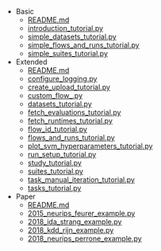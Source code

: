 * Basic
    * [README.md](20_basic/README.md)
    * [introduction_tutorial.py](20_basic/introduction_tutorial.py)
    * [simple_datasets_tutorial.py](20_basic/simple_datasets_tutorial.py)
    * [simple_flows_and_runs_tutorial.py](20_basic/simple_flows_and_runs_tutorial.py)
    * [simple_suites_tutorial.py](20_basic/simple_suites_tutorial.py)
* Extended
    * [README.md](30_extended/README.md)
    * [configure_logging.py](30_extended/configure_logging.py)
    * [create_upload_tutorial.py](30_extended/create_upload_tutorial.py)
    * [custom_flow_.py](30_extended/custom_flow_.py)
    * [datasets_tutorial.py](30_extended/datasets_tutorial.py)
    * [fetch_evaluations_tutorial.py](30_extended/fetch_evaluations_tutorial.py)
    * [fetch_runtimes_tutorial.py](30_extended/fetch_runtimes_tutorial.py)
    * [flow_id_tutorial.py](30_extended/flow_id_tutorial.py)
    * [flows_and_runs_tutorial.py](30_extended/flows_and_runs_tutorial.py)
    * [plot_svm_hyperparameters_tutorial.py](30_extended/plot_svm_hyperparameters_tutorial.py)
    * [run_setup_tutorial.py](30_extended/run_setup_tutorial.py)
    * [study_tutorial.py](30_extended/study_tutorial.py)
    * [suites_tutorial.py](30_extended/suites_tutorial.py)
    * [task_manual_iteration_tutorial.py](30_extended/task_manual_iteration_tutorial.py)
    * [tasks_tutorial.py](30_extended/tasks_tutorial.py)
* Paper
    * [README.md](40_paper/README.md)
    * [2015_neurips_feurer_example.py](40_paper/2015_neurips_feurer_example.py)
    * [2018_ida_strang_example.py](40_paper/2018_ida_strang_example.py)
    * [2018_kdd_rijn_example.py](40_paper/2018_kdd_rijn_example.py)
    * [2018_neurips_perrone_example.py](40_paper/2018_neurips_perrone_example.py)
